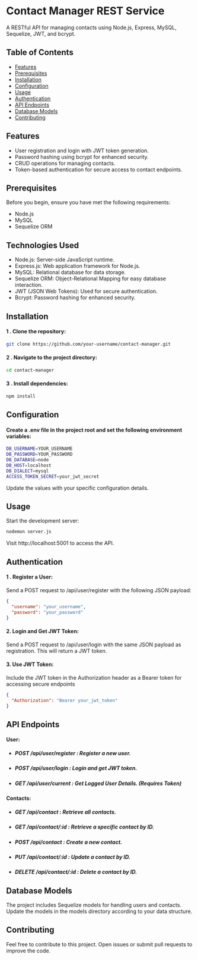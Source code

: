 # Contact Manager REST Service

A RESTful API for managing contacts using Node.js, Express, MySQL, Sequelize, JWT, and bcrypt.

## Table of Contents

- [Features](#features)
- [Prerequisites](#prerequisites)
- [Installation](#installation)
- [Configuration](#configuration)
- [Usage](#usage)
- [Authentication](#authentication)
- [API Endpoints](#api-endpoints)
- [Database Models](#database-models)
- [Contributing](#contributing) 

## Features

- User registration and login with JWT token generation.
- Password hashing using bcrypt for enhanced security.
- CRUD operations for managing contacts.
- Token-based authentication for secure access to contact endpoints.

## Prerequisites

Before you begin, ensure you have met the following requirements:

- Node.js
- MySQL
- Sequelize ORM

## Technologies Used

 - Node.js: Server-side JavaScript runtime.
 - Express.js: Web application framework for Node.js.
 - MySQL: Relational database for data storage.
 - Sequelize ORM: Object-Relational Mapping for easy database interaction.
 - JWT (JSON Web Tokens): Used for secure authentication.
 - Bcrypt: Password hashing for enhanced security.

## Installation

#### 1 . Clone the repository:

```bash
git clone https://github.com/your-username/contact-manager.git
```

#### 2 . Navigate to the project directory:

```bash
cd contact-manager
```

#### 3 . Install dependencies:

```bash
npm install
```

## Configuration

#### Create a .env file in the project root and set the following environment variables:

```bash
DB_USERNAME=YOUR_USERNAME
DB_PASSWORD=YOUR_PASSWORD
DB_DATABASE=node
DB_HOST=localhost
DB_DIALECT=mysql
ACCESS_TOKEN_SECRET=your_jwt_secret
```
Update the values with your specific configuration details.


## Usage
Start the development server:
```bash
nodemon server.js
```
Visit http://localhost:5001 to access the API.

## Authentication

#### 1 . Register a User:

Send a POST request to /api/user/register with the following JSON payload:
```json
{
  "username": "your_username",
  "password": "your_password"
}
```

#### 2. Login and Get JWT Token:

Send a POST request to /api/user/login with the same JSON payload as registration. This will return a JWT token.

#### 3. Use JWT Token:

Include the JWT token in the Authorization header as a Bearer token for accessing secure endpoints

```json
{
  "Authorization": "Bearer your_jwt_token"
}
```

## API Endpoints

#### User:

 - ##### POST /api/user/register  :  Register a new user.
 - ##### POST /api/user/login     :  Login and get JWT token.
 - ##### GET /api/user/current    :  Get Logged User Details. (Requires Token)

#### Contacts:

 - ##### GET /api/contact         : Retrieve all contacts.
 - ##### GET /api/contact/:id     : Retrieve a specific contact by ID.
 - ##### POST /api/contact        : Create a new contact.
 - ##### PUT /api/contact/:id     : Update a contact by ID.
 - ##### DELETE /api/contact/:id  : Delete a contact by ID.

## Database Models
The project includes Sequelize models for handling users and contacts. Update the models in the models directory according to your data structure.

## Contributing
Feel free to contribute to this project. Open issues or submit pull requests to improve the code.